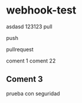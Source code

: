# webhook-test
asdasd
123123
pull

push

pullrequest

coment 1
coment 22
## Coment 3

prueba con seguridad
